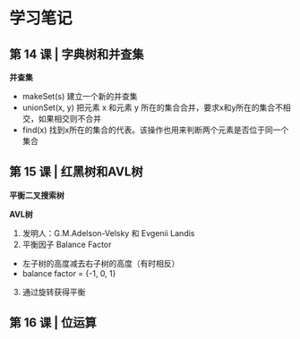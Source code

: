 # 学习笔记

## 第 14 课 | 字典树和并查集

**并查集**

+ makeSet(s) 建立一个新的并查集
+ unionSet(x, y) 把元素 x 和元素 y 所在的集合合并，要求x和y所在的集合不相交，如果相交则不合并
+ find(x) 找到x所在的集合的代表。该操作也用来判断两个元素是否位于同一个集合

## 第 15 课 | 红黑树和AVL树

**平衡二叉搜索树**

**AVL树**

1. 发明人：G.M.Adelson-Velsky 和 Evgenii Landis
2. 平衡因子 Balance Factor
  - 左子树的高度减去右子树的高度（有时相反）
  - balance factor = {-1, 0, 1}
3. 通过旋转获得平衡

## 第 16 课 | 位运算


